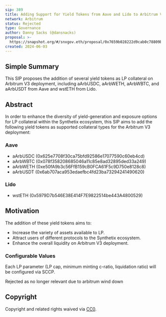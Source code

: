 ```yaml
---
sip: 389
title: Adding Support for Yield Tokens from Aave and Lido to Arbitrum V3 LP
network: Arbitrum
status: Rejected
type: Governance
author: Danny Sacks (@dansnacks)
proposal: >-
  https://snapshot.org/#/snxgov.eth/proposal/0x7659b028222d9cab0c78809b1c1eea5a1c7f60a3ccf10ce8834017fd2e9027f6
created: 2024-06-03
---
```


## Simple Summary

This SIP proposes the addition of several yield tokens as LP collateral on Arbitrum V3 deployment, including aArbUSDC, aArbWETH, aArbWBTC, and aArbUSDT from Aave and wstETH from Lido.

## Abstract

In order to enhance the diversity of yield-generation and exposure options for LP collateral within the Synthetix ecosystem, this SIP aims to add the following yield tokens as supported collateral types for the Arbitrum V3 deployment:

### Aave
- aArbUSDC (0x625e7708f30ca75bfd92586e17077590c60eb4cd)
- aArbWBTC (0x078f358208685046a11c85e8ad32895ded33a249)
- aArbWETH (0xe50fA9b3c56FfB159cB0FCA61F5c9D750e8128c8)
- aArbUSDT (0x6ab707aca953edaefbc4fd23ba73294241490620)

### Lido
- wstETH (0x5979D7b546E38E414F7E9822514be443A4800529)

## Motivation

The addition of these yield tokens aims to:
- Increase the variety of assets available to LP.
- Attract users of different protocols to the Synthetix ecosystem.
- Enhance the overall liquidity on Arbitrum V3 deployment.

### Configurable Values

Each LP parameter (LP cap, minimum minting c-ratio, liquidation ratio) will be configured via SCCP.

Rejected as no longer relevant due to arbitrum wind down

## Copyright

Copyright and related rights waived via [CC0](https://creativecommons.org/publicdomain/zero/1.0/).
